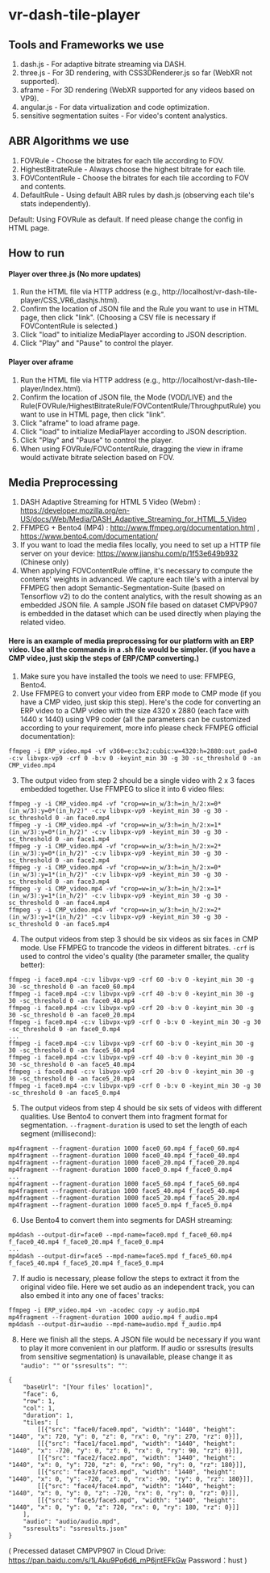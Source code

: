 # vr-dash-tile-player

## Tools and Frameworks we use

1. dash.js - For adaptive bitrate streaming via DASH.
2. three.js - For 3D rendering, with CSS3DRenderer.js so far (WebXR not supported).
3. aframe - For 3D rendering (WebXR supported for any videos based on VP9).
4. angular.js - For data virtualization and code optimization.
5. sensitive segmentation suites - For video's content analystics.

## ABR Algorithms we use

1. FOVRule - Choose the bitrates for each tile according to FOV.
2. HighestBitrateRule - Always choose the highest bitrate for each tile.
3. FOVContentRule - Choose the bitrates for each tile according to FOV and contents.
4. DefaultRule - Using default ABR rules by dash.js (observing each tile's stats independently). 

Default: Using FOVRule as default. If need please change the config in HTML page.

## How to run

#### Player over three.js (No more updates)

1. Run the HTML file via HTTP address (e.g., http://localhost/vr-dash-tile-player/CSS_VR6_dashjs.html).
2. Confirm the location of JSON file and the Rule you want to use in HTML page, then click "link". (Choosing a CSV file is necessary if FOVContentRule is selected.)
3. Click "load" to initialize MediaPlayer according to JSON description.
4. Click "Play" and "Pause" to control the player.

#### Player over aframe

1. Run the HTML file via HTTP address (e.g., http://localhost/vr-dash-tile-player/Index.html).
2. Confirm the location of JSON file, the Mode (VOD/LIVE) and the Rule(FOVRule/HighestBitrateRule/FOVContentRule/ThroughputRule) you want to use in HTML page, then click "link".
3. Click "aframe" to load aframe page.
4. Click "load" to initialize MediaPlayer according to JSON description.
5. Click "Play" and "Pause" to control the player.
6. When using FOVRule/FOVContentRule, dragging the view in iframe would activate bitrate selection based on FOV.

## Media Preprocessing

1. DASH Adaptive Streaming for HTML 5 Video (Webm) : https://developer.mozilla.org/en-US/docs/Web/Media/DASH_Adaptive_Streaming_for_HTML_5_Video
2. FFMPEG + Bento4 (MP4) : http://www.ffmpeg.org/documentation.html , https://www.bento4.com/documentation/
3. If you want to load the media files locally, you need to set up a HTTP file server on your device: https://www.jianshu.com/p/1f53e649b932 (Chinese only)
4. When applying FOVContentRule offline, it's necessary to compute the contents' weights in advanced. We capture each tile's with a interval by FFMPEG then adopt Semantic-Segmentation-Suite (based on Tensorflow v2) to do the content analytics, with the result showing as an embedded JSON file. A sample JSON file based on dataset CMPVP907 is embedded in the dataset which can be used directly when playing the related video.


#### Here is an example of media preprocessing for our platform with an ERP video. Use all the commands in a .sh file would be simpler. (if you have a CMP video, just skip the steps of ERP/CMP converting.)

1. Make sure you have installed the tools we need to use: FFMPEG, Bento4.
2. Use FFMPEG to convert your video from ERP mode to CMP mode (if you have a CMP video, just skip this step). Here's the code for converting an ERP video to a CMP video with the size 4320 x 2880 (each face with 1440 x 1440) using VP9 coder (all the parameters can be customized according to your requirement, more info please check FFMPEG official documentation):
```
ffmpeg -i ERP_video.mp4 -vf v360=e:c3x2:cubic:w=4320:h=2880:out_pad=0 -c:v libvpx-vp9 -crf 0 -b:v 0 -keyint_min 30 -g 30 -sc_threshold 0 -an CMP_video.mp4
```
3. The output video from step 2 should be a single video with 2 x 3 faces embedded together. Use FFMPEG to slice it into 6 video files:
```
ffmpeg -y -i CMP_video.mp4 -vf "crop=w=in_w/3:h=in_h/2:x=0*(in_w/3):y=0*(in_h/2)" -c:v libvpx-vp9 -keyint_min 30 -g 30 -sc_threshold 0 -an face0.mp4
ffmpeg -y -i CMP_video.mp4 -vf "crop=w=in_w/3:h=in_h/2:x=1*(in_w/3):y=0*(in_h/2)" -c:v libvpx-vp9 -keyint_min 30 -g 30 -sc_threshold 0 -an face1.mp4
ffmpeg -y -i CMP_video.mp4 -vf "crop=w=in_w/3:h=in_h/2:x=2*(in_w/3):y=0*(in_h/2)" -c:v libvpx-vp9 -keyint_min 30 -g 30 -sc_threshold 0 -an face2.mp4
ffmpeg -y -i CMP_video.mp4 -vf "crop=w=in_w/3:h=in_h/2:x=0*(in_w/3):y=1*(in_h/2)" -c:v libvpx-vp9 -keyint_min 30 -g 30 -sc_threshold 0 -an face3.mp4
ffmpeg -y -i CMP_video.mp4 -vf "crop=w=in_w/3:h=in_h/2:x=1*(in_w/3):y=1*(in_h/2)" -c:v libvpx-vp9 -keyint_min 30 -g 30 -sc_threshold 0 -an face4.mp4
ffmpeg -y -i CMP_video.mp4 -vf "crop=w=in_w/3:h=in_h/2:x=2*(in_w/3):y=1*(in_h/2)" -c:v libvpx-vp9 -keyint_min 30 -g 30 -sc_threshold 0 -an face5.mp4
```
4. The output videos from step 3 should be six videos as six faces in CMP mode. Use FFMPEG to trancode the videos in different bitrates. ```-crf``` is used to control the video's quality (the parameter smaller, the quality better):
```
ffmpeg -i face0.mp4 -c:v libvpx-vp9 -crf 60 -b:v 0 -keyint_min 30 -g 30 -sc_threshold 0 -an face0_60.mp4
ffmpeg -i face0.mp4 -c:v libvpx-vp9 -crf 40 -b:v 0 -keyint_min 30 -g 30 -sc_threshold 0 -an face0_40.mp4
ffmpeg -i face0.mp4 -c:v libvpx-vp9 -crf 20 -b:v 0 -keyint_min 30 -g 30 -sc_threshold 0 -an face0_20.mp4
ffmpeg -i face0.mp4 -c:v libvpx-vp9 -crf 0 -b:v 0 -keyint_min 30 -g 30 -sc_threshold 0 -an face0_0.mp4
...
ffmpeg -i face0.mp4 -c:v libvpx-vp9 -crf 60 -b:v 0 -keyint_min 30 -g 30 -sc_threshold 0 -an face5_60.mp4
ffmpeg -i face0.mp4 -c:v libvpx-vp9 -crf 40 -b:v 0 -keyint_min 30 -g 30 -sc_threshold 0 -an face5_40.mp4
ffmpeg -i face0.mp4 -c:v libvpx-vp9 -crf 20 -b:v 0 -keyint_min 30 -g 30 -sc_threshold 0 -an face5_20.mp4
ffmpeg -i face0.mp4 -c:v libvpx-vp9 -crf 0 -b:v 0 -keyint_min 30 -g 30 -sc_threshold 0 -an face5_0.mp4
```
5. The output videos from step 4 should be six sets of videos with different qualities. Use Bento4 to convert them into fragment format for segmentation. ```--fragment-duration``` is used to set the length of each segment (millisecond):
```
mp4fragment --fragment-duration 1000 face0_60.mp4 f_face0_60.mp4
mp4fragment --fragment-duration 1000 face0_40.mp4 f_face0_40.mp4
mp4fragment --fragment-duration 1000 face0_20.mp4 f_face0_20.mp4
mp4fragment --fragment-duration 1000 face0_0.mp4 f_face0_0.mp4
...
mp4fragment --fragment-duration 1000 face5_60.mp4 f_face5_60.mp4
mp4fragment --fragment-duration 1000 face5_40.mp4 f_face5_40.mp4
mp4fragment --fragment-duration 1000 face5_20.mp4 f_face5_20.mp4
mp4fragment --fragment-duration 1000 face5_0.mp4 f_face5_0.mp4
```
6. Use Bento4 to convert them into segments for DASH streaming:
```
mp4dash --output-dir=face0 --mpd-name=face0.mpd f_face0_60.mp4 f_face0_40.mp4 f_face0_20.mp4 f_face0_0.mp4
...
mp4dash --output-dir=face5 --mpd-name=face5.mpd f_face5_60.mp4 f_face5_40.mp4 f_face5_20.mp4 f_face5_0.mp4
```
7. If audio is necessary, please follow the steps to extract it from the original video file. Here we set audio as an independent track, you can also embed it into any one of faces' tracks:
```
ffmpeg -i ERP_video.mp4 -vn -acodec copy -y audio.mp4
mp4fragment --fragment-duration 1000 audio.mp4 f_audio.mp4
mp4dash --output-dir=audio --mpd-name=audio.mpd f_audio.mp4
```
8. Here we finish all the steps. A JSON file would be necessary if you want to play it more convenient in our platform. If audio or ssresults (results from sensitive segmentation) is unavailable, please change it as ```"audio": ""``` or ```"ssresults": ""```:
```
{
	"baseUrl": "[Your files' location]",
	"face": 6,
	"row": 1,
	"col": 1,
	"duration": 1,
    "tiles": [
		[[{"src": "face0/face0.mpd", "width": "1440", "height": "1440", "x": 720, "y": 0, "z": 0, "rx": 0, "ry": 270, "rz": 0}]],
		[[{"src": "face1/face1.mpd", "width": "1440", "height": "1440", "x": -720, "y": 0, "z": 0, "rx": 0, "ry": 90, "rz": 0}]],
		[[{"src": "face2/face2.mpd", "width": "1440", "height": "1440", "x": 0, "y": 720, "z": 0, "rx": 90, "ry": 0, "rz": 180}]],
		[[{"src": "face3/face3.mpd", "width": "1440", "height": "1440", "x": 0, "y": -720, "z": 0, "rx": -90, "ry": 0, "rz": 180}]],
		[[{"src": "face4/face4.mpd", "width": "1440", "height": "1440", "x": 0, "y": 0, "z": -720, "rx": 0, "ry": 0, "rz": 0}]],
		[[{"src": "face5/face5.mpd", "width": "1440", "height": "1440", "x": 0, "y": 0, "z": 720, "rx": 0, "ry": 180, "rz": 0}]]
	],
	"audio": "audio/audio.mpd",
	"ssresults": "ssresults.json"
}
```

( Precessed dataset CMPVP907 in Cloud Drive: https://pan.baidu.com/s/1LAku9Pq6d6_mP6jntEFkGw Password：hust )
